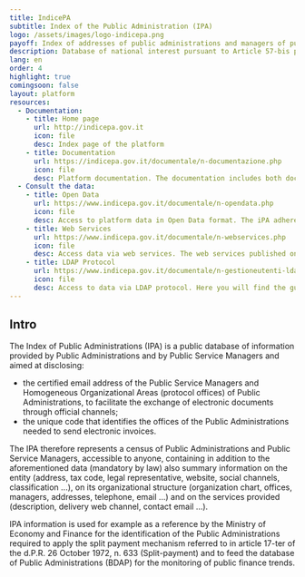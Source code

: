```yaml
---
title: IndicePA
subtitle: Index of the Public Administration (IPA)
logo: /assets/images/logo-indicepa.png
payoff: Index of addresses of public administrations and managers of public services
description: Database of national interest pursuant to Article 57-bis paragraph 1 of the Codice dell'Amministrazione Digitale.
lang: en
order: 4
highlight: true
comingsoon: false
layout: platform
resources:
  - Documentation:
    - title: Home page
      url: http://indicepa.gov.it
      icon: file
      desc: Index page of the platform
    - title: Documentation
      url: https://indicepa.gov.it/documentale/n-documentazione.php
      icon: file
      desc: Platform documentation. The documentation includes both documents for end users and technical documentation of web services to build an integration with the platform.
  - Consult the data:
    - title: Open Data
      url: https://www.indicepa.gov.it/documentale/n-opendata.php
      icon: file
      desc: Access to platform data in Open Data format. The iPA adheres to the philosophy of open data and initiates a path based on access to public data without restrictions. The data is accessible from here and is saved using open formats.
    - title: Web Services
      url: https://www.indicepa.gov.it/documentale/n-webservices.php
      icon: file
      desc: Access data via web services. The web services published on iPA allow you to fetch some contents from the site. Here you can find the documentation and procedures for accessing the platform's web services.
    - title: LDAP Protocol
      url: https://www.indicepa.gov.it/documentale/n-gestioneutenti-ldap.php
      icon: file
      desc: Access to data via LDAP protocol. Here you will find the guides and processes to get access to platform data via LDAP.
---
```


## Intro
The Index of Public Administrations (IPA) is a public database of information provided by Public Administrations and by
Public Service Managers and aimed at disclosing:
* the certified email address of the Public Service Managers and Homogeneous Organizational Areas (protocol offices)
  of Public Administrations, to facilitate the exchange of electronic documents through official channels;
* the unique code that identifies the offices of the Public Administrations needed to send electronic invoices.

The IPA therefore represents a census of Public Administrations and Public Service Managers, accessible to
anyone, containing in addition to the aforementioned data (mandatory by law) also summary information on the entity
(address, tax code, legal representative, website, social channels, classification ...), on its organizational
structure (organization chart, offices, managers, addresses, telephone, email ...) and on the services provided
(description, delivery web channel, contact email ...).

IPA information is used for example as a reference by the Ministry of Economy and Finance for
the identification of the Public Administrations required to apply the split payment mechanism
referred to in article 17-ter of the d.P.R. 26 October 1972, n. 633 (Split-payment) and to feed the database
of Public Administrations (BDAP) for the monitoring of public finance trends.
